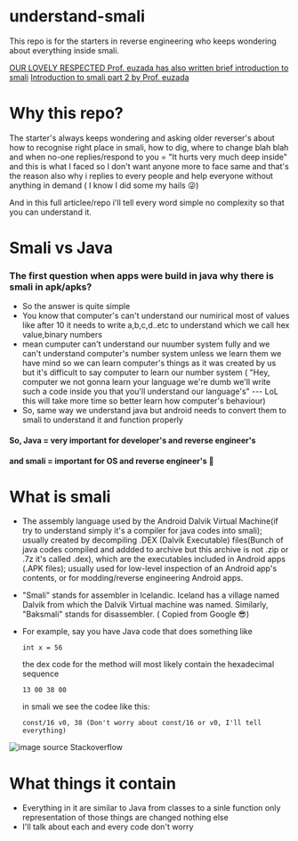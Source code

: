 # understand-smali
This repo is for the starters in reverse engineering who keeps wondering about everything inside smali.

<a href="https://telegra.ph/Introduction-to-Smali-06-29"> OUR LOVELY RESPECTED Prof. euzada has also written brief introduction to smali</a> 
<a href="https://github.com/AbhiTheModder/understand-smali/blob/main/Introduction%20to%20smali%20by%20euzada%20part%202.md"> Introduction to smali part 2 by Prof. euzada</a>

# Why this repo?
The starter's always keeps wondering and asking older reverser's about how to recognise right place in smali, how to dig, where to change blah blah and when no-one replies/respond to you = "It hurts very much deep inside" and this is what I faced so I don't want anyone more to face same and that's the reason also why i replies to every people and help everyone without anything in demand ( I know I did some my hails 😜)

And in this full articlee/repo i'll tell every word simple no complexity so that you can understand it.

# Smali vs Java
### The first question when apps were build in java why there is smali in apk/apks?
   - So the answer is quite simple 
   - You know that computer's can't understand our numirical most of values like after 10 it needs to write a,b,c,d..etc to understand which we call hex value,binary numbers  
   - mean cumputer can't understand our nuumber system fully and we can't understand computer's number system unless we learn them we have mind so we can learn computer's things as it was created by us but it's difficult to say computer to learn our number system ( "Hey, computer we not gonna learn your language we're dumb we'll write such a code inside you that you'll understand our language's" --- LoL this will take more time so better learn how computer's behaviour)
   - So, same way we understand java but android needs to convert them to smali to understand it and function properly
#### So, Java = very important for developer's and reverse engineer's 
#### and smali = important for OS and reverse engineer's 🤣

# What is smali
   - The assembly language used by the Android Dalvik Virtual Machine(if try to understand simply it's a compiler for java codes into smali); usually created by decompiling .DEX (Dalvik Executable) files(Bunch of java codes compiled and addded to archive but this archive is not .zip or .7z it's called .dex), which are the executables included in Android apps (.APK files); usually used for low-level inspection of an Android app's contents, or for modding/reverse engineering Android apps.
   -  "Smali" stands for assembler in Icelandic. Iceland has a village named Dalvik from which the Dalvik Virtual machine was named. Similarly, "Baksmali" stands for disassembler. ( Copied from Google 😎)
   -  For example, say you have Java code that does something like

          int x = 56
       the dex code for the method will most likely contain the hexadecimal sequence

          13 00 38 00
       in smali we see the codee like this:
           
          const/16 v0, 38 (Don't worry about const/16 or v0, I'll tell everything)
          
![image](https://i.stack.imgur.com/nEEK5.png)
source Stackoverflow

# What things it contain
   - Everything in it are similar to Java from classes to a sinle function only representation of those things are changed nothing else
   - I'll talk about each and every code don't worry



